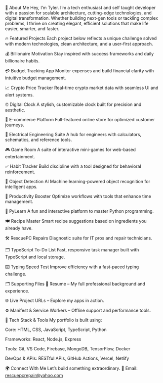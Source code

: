 📸 About Me
Hey, I’m Tyler.
I’m a tech enthusiast and self taught developer with a passion for scalable architecture, cutting-edge technologies, and digital transformation. Whether building next-gen tools or tackling complex problems, I thrive on creating elegant, efficient solutions that make life easier, smarter, and faster.

🔥 Featured Projects
Each project below reflects a unique challenge solved with modern technologies, clean architecture, and a user-first approach.

💰 Billionaire Motivation
Stay inspired with success frameworks and daily billionaire habits.

💳 Budget Tracking App
Monitor expenses and build financial clarity with intuitive budget management.

📈 Crypto Price Tracker
Real-time crypto market data with seamless UI and alert systems.

⏰ Digital Clock
A stylish, customizable clock built for precision and aesthetic.

🛒 E-commerce Platform
Full-featured online store for optimized customer journeys.

🔌 Electrical Engineering Suite
A hub for engineers with calculators, schematics, and reference tools.

🎮 Game Room
A suite of interactive mini-games for web-based entertainment.

✅ Habit Tracker
Build discipline with a tool designed for behavioral reinforcement.

🎯 Object Detection AI
Machine learning-powered object recognition for intelligent apps.

🚀 Productivity Booster
Optimize workflows with tools that enhance time management.

📝 PyLearn
A fun and interactive platform to master Python programming.

🍽️ Recipe Master
Smart recipe suggestions based on ingredients you already have.

🛠️ RescuePC Repairs
Diagnostic suite for IT pros and repair technicians.

🗂️ TypeScript To-Do List
Fast, responsive task manager built with TypeScript and local storage.

⌨️ Typing Speed Test
Improve efficiency with a fast-paced typing challenge.

🗂️ Supporting Files
📄 Resume – My full professional background and experience.

🌐 Live Project URLs – Explore my apps in action.

⚙️ Manifest & Service Workers – Offline support and performance tools.

🎨 Tech Stack & Tools
My portfolio is built using:

Core: HTML, CSS, JavaScript, TypeScript, Python

Frameworks: React, Node.js, Express

Tools: Git, VS Code, Firebase, MongoDB, TensorFlow, Docker

DevOps & APIs: RESTful APIs, GitHub Actions, Vercel, Netlify

🌍 Connect With Me
Let’s build something extraordinary.
📧 Email: rescuepcrepair@yahoo.com